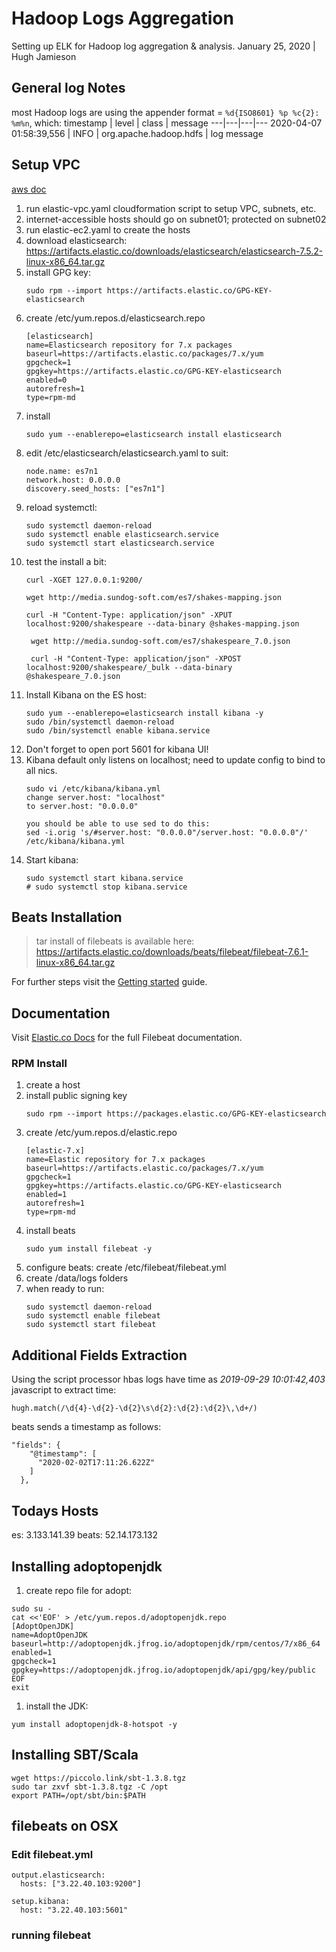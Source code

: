 # Hadoop Logs Aggregation
Setting up ELK for Hadoop log aggregation & analysis.
January 25, 2020 | Hugh Jamieson

## General log Notes
most Hadoop logs are using the appender format = `%d{ISO8601} %p %c{2}: %m%n`, which:
timestamp | level | class | message
---|---|---|---
2020-04-07 01:58:39,556 | INFO |  org.apache.hadoop.hdfs | log message


## Setup VPC
[aws doc](https://docs.aws.amazon.com/vpc/latest/userguide/VPC_Internet_Gateway.html#d0e22943)
1. run elastic-vpc.yaml cloudformation script to setup VPC, subnets, etc.
2. internet-accessible hosts should go on subnet01; protected on subnet02
3. run elastic-ec2.yaml to create the hosts
4. download elasticsearch: https://artifacts.elastic.co/downloads/elasticsearch/elasticsearch-7.5.2-linux-x86_64.tar.gz
5. install GPG key:
   ```
   sudo rpm --import https://artifacts.elastic.co/GPG-KEY-elasticsearch
   ```
6. create /etc/yum.repos.d/elasticsearch.repo
    ```
    [elasticsearch]
    name=Elasticsearch repository for 7.x packages
    baseurl=https://artifacts.elastic.co/packages/7.x/yum
    gpgcheck=1
    gpgkey=https://artifacts.elastic.co/GPG-KEY-elasticsearch
    enabled=0
    autorefresh=1
    type=rpm-md
    ```
7. install 
   ```
   sudo yum --enablerepo=elasticsearch install elasticsearch
   ```
1. edit /etc/elasticsearch/elasticsearch.yaml to suit:
   ```
   node.name: es7n1
   network.host: 0.0.0.0
   discovery.seed_hosts: ["es7n1"]
   ```
2. reload systemctl:
   ```
   sudo systemctl daemon-reload
   sudo systemctl enable elasticsearch.service
   sudo systemctl start elasticsearch.service
   ```
3. test the install a bit:
   ```
   curl -XGET 127.0.0.1:9200/

   wget http://media.sundog-soft.com/es7/shakes-mapping.json

   curl -H "Content-Type: application/json" -XPUT localhost:9200/shakespeare --data-binary @shakes-mapping.json

    wget http://media.sundog-soft.com/es7/shakespeare_7.0.json

    curl -H "Content-Type: application/json" -XPOST localhost:9200/shakespeare/_bulk --data-binary @shakespeare_7.0.json
1. Install Kibana on the ES host:
   ```
   sudo yum --enablerepo=elasticsearch install kibana -y
   sudo /bin/systemctl daemon-reload
   sudo /bin/systemctl enable kibana.service
   ```
1. Don't forget to open port 5601 for kibana UI!
2. Kibana default only listens on localhost; need to update config to bind to all nics.
   ```
   sudo vi /etc/kibana/kibana.yml
   change server.host: "localhost"
   to server.host: "0.0.0.0"

   you should be able to use sed to do this:
   sed -i.orig 's/#server.host: "0.0.0.0"/server.host: "0.0.0.0"/' /etc/kibana/kibana.yml
   ```
1. Start kibana:
   ```
   sudo systemctl start kibana.service
   # sudo systemctl stop kibana.service
   ```

## Beats Installation
> tar install of filebeats is available here: 
> https://artifacts.elastic.co/downloads/beats/filebeat/filebeat-7.6.1-linux-x86_64.tar.gz

For further steps visit the
[Getting started](https://www.elastic.co/guide/en/beats/filebeat/7.6/filebeat-getting-started.html) guide.

## Documentation

Visit [Elastic.co Docs](https://www.elastic.co/guide/en/beats/filebeat/7.6/index.html)
for the full Filebeat documentation.

### RPM Install

1. create a host
2. install public signing key
   ```
   sudo rpm --import https://packages.elastic.co/GPG-KEY-elasticsearch
   ```
3. create /etc/yum.repos.d/elastic.repo
   ```
   [elastic-7.x]
   name=Elastic repository for 7.x packages
   baseurl=https://artifacts.elastic.co/packages/7.x/yum
   gpgcheck=1
   gpgkey=https://artifacts.elastic.co/GPG-KEY-elasticsearch
   enabled=1
   autorefresh=1
   type=rpm-md
   ```
4. install beats
   ```
   sudo yum install filebeat -y
   ```
1. configure beats:
   create /etc/filebeat/filebeat.yml
1. create /data/logs folders
3. when ready to run:
   ```
   sudo systemctl daemon-reload
   sudo systemctl enable filebeat
   sudo systemctl start filebeat
   ```
## Additional Fields Extraction
Using the script processor
hbas logs have time as _2019-09-29 10:01:42,403_
javascript to extract time:
```
hugh.match(/\d{4}-\d{2}-\d{2}\s\d{2}:\d{2}:\d{2}\,\d+/)
```
beats sends a timestamp as follows:
```
"fields": {
    "@timestamp": [
      "2020-02-02T17:11:26.622Z"
    ]
  },
 ```

## Todays Hosts
es: 3.133.141.39
beats: 52.14.173.132

## Installing adoptopenjdk
1. create repo file for adopt:
```
sudo su -
cat <<'EOF' > /etc/yum.repos.d/adoptopenjdk.repo
[AdoptOpenJDK]
name=AdoptOpenJDK
baseurl=http://adoptopenjdk.jfrog.io/adoptopenjdk/rpm/centos/7/x86_64
enabled=1
gpgcheck=1
gpgkey=https://adoptopenjdk.jfrog.io/adoptopenjdk/api/gpg/key/public
EOF
exit

```
1. install the JDK:
```
yum install adoptopenjdk-8-hotspot -y
```

## Installing SBT/Scala
```
wget https://piccolo.link/sbt-1.3.8.tgz
sudo tar zxvf sbt-1.3.8.tgz -C /opt
export PATH=/opt/sbt/bin:$PATH
```

## filebeats on OSX
### Edit filebeat.yml
```
output.elasticsearch:
  hosts: ["3.22.40.103:9200"]

setup.kibana:
  host: "3.22.40.103:5601"
```

### running filebeat
